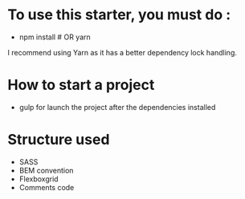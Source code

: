 # To use this starter, you must do :

* npm install # OR yarn

I recommend using Yarn as it has a better dependency lock handling.

# How to start a project

* gulp for launch the project after the dependencies installed

# Structure used

* SASS
* BEM convention
* Flexboxgrid
* Comments code
